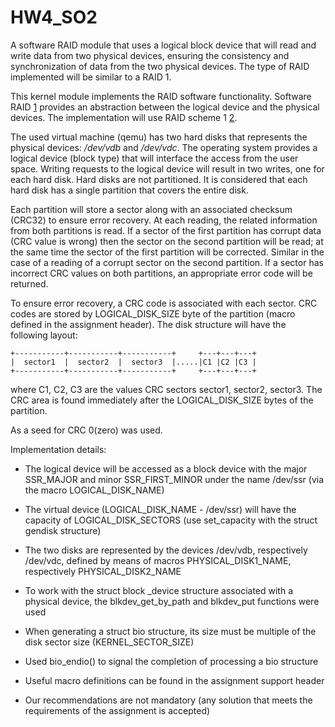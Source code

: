 # HW4_SO2

A software RAID module that uses a logical block device that will read and write data from two physical devices, ensuring the consistency and synchronization of data from the two physical devices. The type of RAID implemented will be similar to a RAID 1.

This kernel module implements the RAID software functionality. Software RAID [1] provides an abstraction between the logical device and the physical devices. The implementation will use RAID scheme 1 [2].

The used virtual machine (qemu) has two hard disks that represents the physical devices: */dev/vdb* and */dev/vdc*. The operating system provides a logical device (block type) that will interface the access from the user space. Writing requests to the logical device will result in two writes, one for each hard disk. Hard disks are not partitioned. It is considered that each hard disk has a single partition that covers the entire disk.

Each partition will store a sector along with an associated checksum (CRC32) to ensure error recovery. At each reading, the related information from both partitions is read. If a sector of the first partition has corrupt data (CRC value is wrong) then the sector on the second partition will be read; at the same time the sector of the first partition will be corrected. Similar in the case of a reading of a corrupt sector on the second partition. If a sector has incorrect CRC values on both partitions, an appropriate error code will be returned.

To ensure error recovery, a CRC code is associated with each sector. CRC codes are stored by LOGICAL_DISK_SIZE byte of the partition (macro defined in the assignment header). The disk structure will have the following layout:

```
+-----------+-----------+-----------+     +---+---+---+
|  sector1  |  sector2  |  sector3  |.....|C1 |C2 |C3 |
+-----------+-----------+-----------+     +---+---+---+
```

where C1, C2, C3 are the values CRC sectors sector1, sector2, sector3. The CRC area is found immediately after the LOGICAL_DISK_SIZE bytes of the partition.

As a seed for CRC 0(zero) was used.

Implementation details:

- The logical device will be accessed as a block device with the major SSR_MAJOR and minor SSR_FIRST_MINOR under the name /dev/ssr (via the macro LOGICAL_DISK_NAME)

- The virtual device (LOGICAL_DISK_NAME - /dev/ssr) will have the capacity of LOGICAL_DISK_SECTORS (use set_capacity with the struct gendisk structure)

- The two disks are represented by the devices /dev/vdb, respectively /dev/vdc, defined by means of macros PHYSICAL_DISK1_NAME, respectively PHYSICAL_DISK2_NAME

- To work with the struct block _device structure associated with a physical device, the blkdev_get_by_path and blkdev_put functions were used

- When generating a struct bio structure, its size must be multiple of the disk sector size (KERNEL_SECTOR_SIZE)

- Used bio_endio() to signal the completion of processing a bio structure

- Useful macro definitions can be found in the assignment support header

- Our recommendations are not mandatory (any solution that meets the requirements of the assignment is accepted)


[1]: https://en.wikipedia.org/wiki/RAID#Software-based_RAID
[2]: https://en.wikipedia.org/wiki/RAID#Standard_levels
